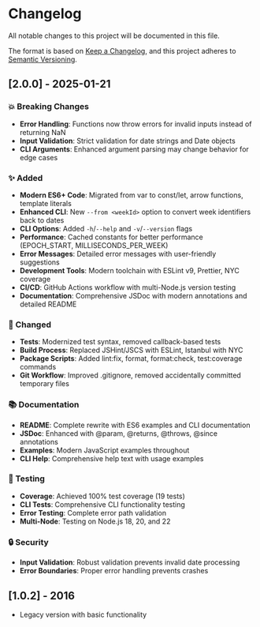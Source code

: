 # Changelog

All notable changes to this project will be documented in this file.

The format is based on [Keep a Changelog](https://keepachangelog.com/en/1.0.0/),
and this project adheres to [Semantic Versioning](https://semver.org/spec/v2.0.0.html).

## [2.0.0] - 2025-01-21

### 💥 Breaking Changes
- **Error Handling**: Functions now throw errors for invalid inputs instead of returning NaN
- **Input Validation**: Strict validation for date strings and Date objects
- **CLI Arguments**: Enhanced argument parsing may change behavior for edge cases

### ✨ Added
- **Modern ES6+ Code**: Migrated from var to const/let, arrow functions, template literals
- **Enhanced CLI**: New `--from <weekId>` option to convert week identifiers back to dates
- **CLI Options**: Added `-h`/`--help` and `-v`/`--version` flags
- **Performance**: Cached constants for better performance (EPOCH_START, MILLISECONDS_PER_WEEK)
- **Error Messages**: Detailed error messages with user-friendly suggestions
- **Development Tools**: Modern toolchain with ESLint v9, Prettier, NYC coverage
- **CI/CD**: GitHub Actions workflow with multi-Node.js version testing
- **Documentation**: Comprehensive JSDoc with modern annotations and detailed README

### 🔧 Changed
- **Tests**: Modernized test syntax, removed callback-based tests
- **Build Process**: Replaced JSHint/JSCS with ESLint, Istanbul with NYC
- **Package Scripts**: Added lint:fix, format, format:check, test:coverage commands
- **Git Workflow**: Improved .gitignore, removed accidentally committed temporary files

### 📚 Documentation
- **README**: Complete rewrite with ES6 examples and CLI documentation
- **JSDoc**: Enhanced with @param, @returns, @throws, @since annotations  
- **Examples**: Modern JavaScript examples throughout
- **CLI Help**: Comprehensive help text with usage examples

### 🧪 Testing
- **Coverage**: Achieved 100% test coverage (19 tests)
- **CLI Tests**: Comprehensive CLI functionality testing
- **Error Testing**: Complete error path validation
- **Multi-Node**: Testing on Node.js 18, 20, and 22

### 🔒 Security
- **Input Validation**: Robust validation prevents invalid date processing
- **Error Boundaries**: Proper error handling prevents crashes

## [1.0.2] - 2016
- Legacy version with basic functionality